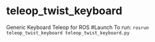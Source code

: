 # teleop_twist_keyboard
Generic Keyboard Teleop for ROS
#Launch
To run: `rosrun teleop_twist_keyboard teleop_twist_keyboard.py`


